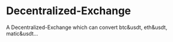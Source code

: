 # Decentralized-Exchange
A Decentralized-Exchange which can convert btc&amp;usdt, eth&amp;usdt, matic&amp;usdt...
